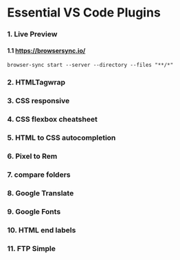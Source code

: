 # Essential VS Code Plugins

### 1. Live Preview

#### 1.1 https://browsersync.io/ 
`browser-sync start --server --directory --files "**/*"`

### 2. HTMLTagwrap
### 3. CSS responsive
### 4. CSS flexbox cheatsheet
### 5. HTML to CSS autocompletion
### 6. Pixel to Rem
### 7. compare folders
### 8. Google Translate
### 9. Google Fonts
### 10. HTML end labels
### 11. FTP Simple